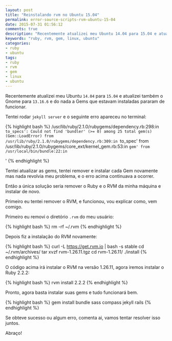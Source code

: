 ```yaml
---
layout: post
title: "Reinstalando rvm no Ubuntu 15.04"
permalink: error-source-scripts-rvm-ubuntu-15-04
date: 2015-07-31 01:56:12
comments: true
description: "Recentemente atualizei meu Ubuntu 14.04 para 15.04 e atualizei também o Gnome para 13.16.6 e do nada a Gems que estavam instaladas pararam de funcionar"
keywords: "ruby, rvm, gem, linux, ubuntu"
categories:
- ruby
- ubuntu
tags:
- ruby
- rvm
- gem
- linux
- ubuntu
---
```


Recentemente atualizei meu Ubuntu `14.04` para `15.04` e atualizei também o Gnome para `13.16.6` e do nada a Gems que estavam instaladas pararam de funcionar.

Tentei rodar `jekyll server` e o seguinte erro apareceu no terminal:

{% highlight bash %}
/usr/lib/ruby/2.1.0/rubygems/dependency.rb:298:in `to_specs': Could not find 'bundler' (>= 0) among 25 total gem(s) (Gem::LoadError)
  from /usr/lib/ruby/2.1.0/rubygems/dependency.rb:309:in `to_spec'
  from /usr/lib/ruby/2.1.0/rubygems/core_ext/kernel_gem.rb:53:in `gem'
  from /usr/local/bin/bundle:22:in `<main>'
{% endhighlight %}

Tentei atualizar as gems, tentei remover e instalar cada Gem novamente mas nada revolvia meu problema, e o erro acima continuava a ocorrer.

Então a única solução seria remover o Ruby e o RVM da minha máquina e instalar de novo.

Primeiro eu tentei remover o RVM, e funcionou, vou explicar como, vem comigo.

Primeiro eu removi o diretório `.rvm` do meu usuário:

{% highlight bash %}
rm -rf ~/.rvm
{% endhighlight %}

Depois fiz a instalação do RVM novamente:

{% highlight bash %}
curl -L https://get.rvm.io | bash -s stable
cd ~/.rvm/archives/
tar xvzf rvm-1.26.11.tgz
cd rvm-1.26.11/
./install
{% endhighlight %}

O código acima irá instalar o RVM na versão 1.26.11, agora iremos instalar o Ruby 2.2.2:

{% highlight bash %}
rvm install 2.2.2
{% endhighlight %}

Pronto, agora basta instalar suas gems e tudo funcionará bem.

{% highlight bash %}
gem install bundle sass compass jekyll rails
{% endhighlight %}

Se obteve sucesso ou algum erro, comenta ai, vamos tentar resolver isso juntos.

Abraço!
